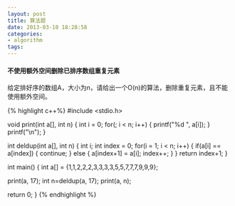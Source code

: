 ```yaml
---
layout: post
title: 算法题
date: 2013-03-10 18:28:58
categories:
- algorithm
tags:
---
```


#### 不使用额外空间删除已排序数组重复元素

给定排好序的数组A，大小为n，请给出一个O(n)的算法，删除重复元素，且不能使用额外空间。

{% highlight c++%}
#include <stdio.h>

void print(int a[], int n)
{
  int i = 0;
  for(; i < n; i++) {
    printf("%d ", a[i]);
  }
  printf("\n");
}

int deldup(int a[], int n)
{
  int i;
  int index = 0;
  for(i = 1; i < n; i++) {
    if(a[i] == a[index]) {
      continue;
    } else {
      a[index+1] = a[i];
      index++;
    }
  }
  return index+1;
}

int main()
{
  int a[] = {1,1,2,2,2,3,3,3,3,5,5,7,7,7,9,9,9};

  print(a, 17);
  int n=deldup(a, 17);
  print(a, n);

  return 0;
}
{% endhighlight %}